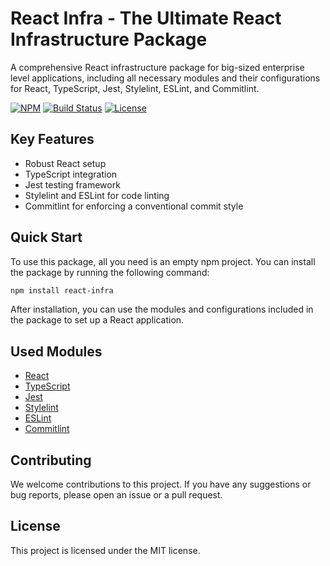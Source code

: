# React Infra - The Ultimate React Infrastructure Package

A comprehensive React infrastructure package for big-sized enterprise level applications, including all necessary modules and their configurations for React, TypeScript, Jest, Stylelint, ESLint, and Commitlint. 

[![NPM](https://img.shields.io/npm/v/react-infra.svg)](https://www.npmjs.com/package/react-infra)
[![Build Status](https://travis-ci.org/your-username/react-infra.svg?branch=master)](https://travis-ci.org/your-username/react-infra)
[![License](https://img.shields.io/npm/l/react-infra.svg)](https://github.com/your-username/react-infra/blob/master/LICENSE)

## Key Features
- Robust React setup 
- TypeScript integration 
- Jest testing framework 
- Stylelint and ESLint for code linting 
- Commitlint for enforcing a conventional commit style 

## Quick Start

To use this package, all you need is an empty npm project. You can install the package by running the following command:

```bash
npm install react-infra
```

After installation, you can use the modules and configurations included in the package to set up a React application.

## Used Modules 
- [React](https://reactjs.org/)
- [TypeScript](https://www.typescriptlang.org/)
- [Jest](https://jestjs.io/)
- [Stylelint](https://stylelint.io/)
- [ESLint](https://eslint.org/)
- [Commitlint](https://commitlint.js.org/#/)

## Contributing

We welcome contributions to this project. If you have any suggestions or bug reports, please open an issue or a pull request.

## License

This project is licensed under the MIT license.
